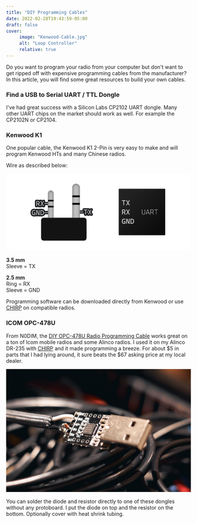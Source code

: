 ```yaml
---
title: "DIY Programming Cables"
date: 2022-02-28T19:43:59-05:00
draft: false
cover:
     image: "Kenwood-Cable.jpg"
     alt: "Loop Controller"
     relative: true
---
```


Do you want to program your radio from your computer but don't want to get ripped off with expensive programming cables from the manufacturer? In this article, you will find some great resources to build your own cables.

### Find a USB to Serial UART / TTL Dongle

I've had great success with a Silicon Labs CP2102 UART dongle. Many other UART chips on the market should work as well. For example the CP2102N or CP2104.

### Kenwood K1

One popular cable, the Kenwood K1 2-Pin is very easy to make and will program Kenwood HTs and many Chinese radios. 

Wire as described below:

![](UART.png)

**3.5 mm**  
Sleeve = TX

**2.5 mm**  
Ring = RX  
Sleeve = GND

Programming software can be downloaded directly from Kenwood or use [CHIRP](https://chirp.danplanet.com/projects/chirp/wiki/Home) on compatible radios.

### ICOM OPC-478U

From N0DIM, the [DIY OPC-478U Radio Programming Cable](http://www.directdirt.com/2015/04/diy-opc-478u-radio-programming-cable-clone/) works great on a ton of Icom mobile radios and some Alinco radios. I used it on my Alinco DR-235 with [CHIRP](https://chirp.danplanet.com/projects/chirp/wiki/Home) and it made programming a breeze. For about $5 in parts that I had lying around, it sure beats the $67 asking price at my local dealer.

![](Icom-Cable.jpg)

You can solder the diode and resistor directly to one of these dongles without any protoboard. I put the diode on top and the resistor on the bottom. Optionally cover with heat shrink tubing.